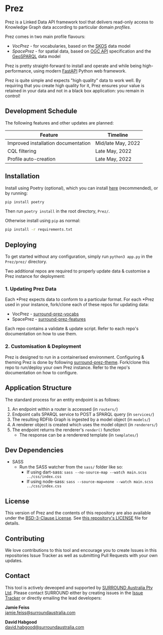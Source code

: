 # Prez

Prez is a Linked Data API framework tool that delivers read-only access to Knowledge Graph data according to particular domain _profiles_.

Prez comes in two main profile flavours:

- _VocPrez_ - for vocabularies, based on the [SKOS](https://www.w3.org/TR/skos-reference/) data model
- _SpacePrez_ - for spatial data, based on [OGC API](https://docs.ogc.org/is/17-069r3/17-069r3.html) specification and the [GeoSPARQL](https://opengeospatial.github.io/ogc-geosparql/geosparql11/spec.html) data model

Prez is pretty straight-forward to install and operate and while being high-performance, using modern [FastAPI](https://fastapi.tiangolo.com/) Python web framework. 

Prez is quite simple and expects "high quality" data to work well. By requiring that you create high quality for it, Prez ensures your value is retained in your data and not in a black box application: you remain in control!

## Development Schedule

The following features and other updates are planned:

Feature | Timeline
--- | ---
Improved installation documentation | Mid/late May, 2022
CQL filtering | Late May, 2022 
Profile auto-creation | Late May, 2022

## Installation
Install using Poetry (optional), which you can install [here](https://python-poetry.org/docs/#installation) (recommended), or by running:

```bash
pip install poetry 
```

Then run `poetry install` in the root directory, `Prez/`.

Otherwise install using `pip` as normal:

```bash
pip install -r requirements.txt 
```

## Deploying
To get started without any configuration, simply run `python3 app.py` in the `Prez/prez/` directory.

Two additional repos are required to properly update data & customise a Prez instance for deployment:

### 1. Updating Prez Data
Each *Prez expects data to conform to a particular format. For each *Prez used in your instance, fork/clone each of these repos for updating data:

- VocPrez - [surround-prez-vocabs](https://github.com/surroundaustralia/surround-prez-vocabs)
- SpacePrez - [surround-prez-features](https://github.com/surroundaustralia/surround-prez-features)

Each repo contains a validate & update script. Refer to each repo's documentation on how to use them.

### 2. Customisation & Deployment
Prez is designed to run in a containerised environment. Configuring & theming Prez is done by following [surround-prez-theme](https://github.com/surroundaustralia/surround-prez-theme). Fork/clone this repo to run/deploy your own Prez instance. Refer to the repo's documentation on how to configure.

## Application Structure
The standard process for an entity endpoint is as follows:

1. An endpoint within a router is accessed (in `routers/`)
2. Endpoint calls SPARQL service to POST a SPARQL query (in `services/`)
3. The resulting RDFlib Graph is ingested by a model object (in `models/`)
4. A renderer object is created which uses the model object (in `renderers/`)
5. The endpoint returns the renderer's `render()` function
    - The response can be a renderered template (in `templates/`)

## Dev Dependencies

- SASS
    - Run the SASS watcher from the `sass/` folder like so:
        - If using dart-sass: `sass --no-source-map --watch main.scss ../css/index.css`
        - If using node-sass: `sass --source-map=none --watch main.scss ../css/index.css`

## License

This version of Prez and the contents of this repository are also available under the [BSD-3-Clause License](https://opensource.org/licenses/BSD-3-Clause). See [this repository's LICENSE](https://github.com/surroundaustralia/Prez/blob/main/LICENSE) file for details.


## Contributing

We love contributions to this tool and encourage you to create Issues in this repositories Issue Tracker as well as submitting Pull Requests with your own updates.

## Contact

This tool is actively deveoped and supported by [SURROUND Australia Pty Ltd](https://surroundaustalia.com). Please contact SURROUND either by creating issues in the [Issue Tracker](https://github.com/surroundaustralia/Prez/issues) or directly emailing the lead developers:

**Jamie Feiss**  
<jamie.feiss@surroundaustralia.com>

**David Habgood**  
<david.habgood@surroundaustralia.com>
